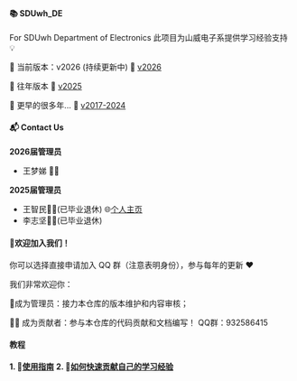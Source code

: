 #### 📚 SDUwh_DE
For SDUwh Department of Electronics
此项目为山威电子系提供学习经验支持 💡

🚀 当前版本：v2026 (持续更新中)
🔗 [v2026](https://github.com/ZhiminWangSS/sduwh_de/tree/2026)

📖 往年版本
🔗 [v2025](https://github.com/ZhiminWangSS/sduwh_de/tree/2025)


📖 更早的很多年...
🔗 [v2017-2024](https://github.com/ZhiminWangSS/sduwh_de/tree/2025)
#### 📬 Contact Us
**2026届管理员**
   - 王梦娣 👩‍💼
  
**2025届管理员**
   - 王智民👨‍🎓(已毕业退休) 🌐[个人主页](zhiminwangss.github.io)
   - 李志坚👨‍🎓(已毕业退休)

#### 🤝欢迎加入我们！
你可以选择直接申请加入 QQ 群（注意表明身份），参与每年的更新 ❤️

我们非常欢迎你：

👑成为管理员：接力本仓库的版本维护和内容审核；

🧑‍💻 成为贡献者：参与本仓库的代码贡献和文档编写！
QQ群：932586415

#### 教程
**1. 🔗[使用指南](./guidance/how_to_use.md)** 
**2. 🔗[如何快速贡献自己的学习经验](./guidance/how_to_contribute.md)**

